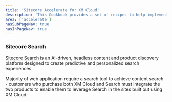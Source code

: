 ```yaml
---
title: 'Sitecore Accelerate for XM Cloud'
description: 'This Cookbook provides a set of recipes to help implementing XM Cloud through setup, configuration and implemenation.'
area: ['accelerate']
hasSubPageNav: true
hasInPageNav: true
---
```


### Sitecore Search

[Sitecore Search](https://www.sitecore.com/products/search) is an AI-driven, headless content and product discovery platform designed to create predictive and personalized search experiences.

Majority of web application require a search tool to achieve content search - customers who purchase both XM Cloud and Search must integrate the two products to enable them to leverage Search in the sites built out using XM Cloud.


